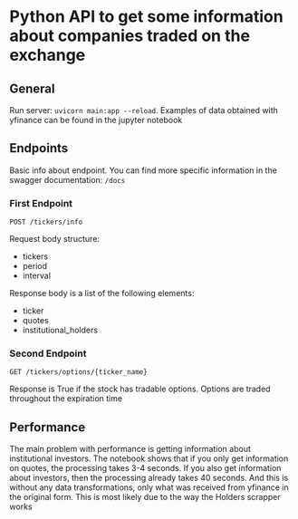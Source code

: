# Python API to get some information about companies traded on the exchange

## General

Run server: `uvicorn main:app --reload`. Examples of data obtained with yfinance can be found in the jupyter notebook

## Endpoints

Basic info about endpoint. You can find more specific information in the swagger documentation: `/docs`

### First Endpoint 

`POST /tickers/info`

Request body structure:
* tickers
* period 
* interval

Response body is a list of the following elements:
* ticker
* quotes
* institutional_holders

### Second Endpoint 

`GET /tickers/options/{ticker_name}`

Response is True if the stock has tradable options. Options are traded throughout the expiration time

## Performance

The main problem with performance is getting information about institutional investors. 
The notebook shows that if you only get information on quotes, the processing takes 3-4 seconds. 
If you also get information about investors, then the processing already takes 40 seconds. 
And this is without any data transformations, only what was received from yfinance in the original form. 
This is most likely due to the way the Holders scrapper works
